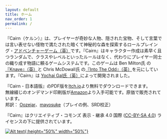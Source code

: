 ```yaml
---
layout: default
title: ホーム
nav_order: 1
permalink: /
---
```


『Cairn（ケルン）』は、プレイヤーが奇妙な人物、隠された宝物、そして言葉では言い表せない怪物で満たされた暗くて神秘的な森を探索するロールプレイング・[アドベンチャーゲーム（英）](http://questingblog.com/adventure-game-vs-osr)です。『Cairn』はキャラクター作成は素早く且つランダムで、クラスやレベルといったルールはなく、代わりにプレイヤー同士の織り成す物語に頼るゲームシステムです。このゲームは Ben Milton氏 の[『Knave』（英）](https://www.drivethrurpg.com/product/250888/Knave)と Chris McDowall氏 の[『Into The Odd』（英）](https://chrismcdee.itch.io/electric-bastionland)を元にしています。『Cairn』は [Yochai Gal氏（英）](https://newschoolrevolution.com)によって開発されました。

『Cairn - 日本語版』のPDF版を[Itch.io](https://oozejar.itch.io/cairn-ja)より無料でダウンロードできます。<br>
無線綴じのオンデマンド印刷版が[Amazon](https://amzn.asia/d/hkd2Hm5)より入手可能です。原価で販売されています。<br>
邦訳： [Oozejar](https://twitter.com/oozejar)、[mayosuke](https://twitter.com/mayosuke)（プレイの例、SRD校正）

『Cairn』はクリエイティブ・コモンズ 表示 - 継承 4.0 国際 ([CC-BY-SA 4.0](https://creativecommons.org/licenses/by-sa/4.0/deed.ja)) ライセンスの下に提供されています。  

<p></p>

[![Alt text](img/cairn.svg "クリックして拡大"){:height="50%" width="50%"}](img/cairn.svg)
